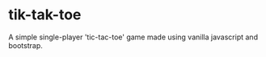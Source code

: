 # tik-tak-toe
A simple single-player 'tic-tac-toe' game made using vanilla javascript and bootstrap.
